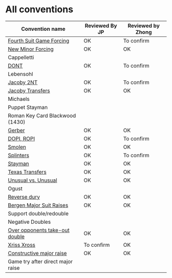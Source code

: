 # All conventions

| Convention name | Reviewed By JP | Reviewed by Zhong |
| --- | --- | --- |
| [Fourth Suit Game Forcing](fourth-suit-forcing.md) | OK | To confirm |
| [New Minor Forcing](new-minor-forcing.md) | OK | OK|
| Cappelletti | | |
| [DONT](dont.md) | OK | To confirm |
| Lebensohl | | |
| [Jacoby 2NT](jacoby-2nt.md) | OK | To confirm |
| [Jacoby Transfers](jacoby-transfers.md) | OK | OK |
| Michaels | | |
| Puppet Stayman | | |
| Roman Key Card Blackwood (1430) | | |
| [Gerber](gerber.md) | OK | OK|
| [DOPI, ROPI](dopi.md) | OK | To confirm |
| [Smolen](smolen.md) | OK |OK |
| [Splinters](spliters.md) | OK | To confirm  |
| [Stayman](stayman.md) | OK | OK |
| [Texas Transfers](texas-transfers.md) | OK |OK |
| [Unusual vs. Unusual](unusual-over-unusual.md) | OK |OK |
| Ogust | | |
| [Reverse dury](drury-reversed.md) | OK | OK |
| [Bergen Major Suit Raises](bergen.md) | OK | OK |
| Support double/redouble | | |
| Negative Doubles | | |
| [Over opponents take-out double](over-opponents-take-out-double.md) | OK | OK |
| [Xriss Xross](xriss-xross.md) | To confirm | OK |
| [Constructive major raise](constructive-major-raise.md) | OK | OK |
| Game try after direct major raise | | |
